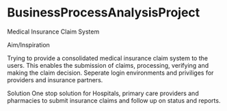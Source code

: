 # BusinessProcessAnalysisProject
Medical Insurance Claim System

Aim/Inspiration

Trying to provide a consolidated medical insurance claim system to the users. This enables the submission of claims, processing, verifying and making the claim decision.
Seperate login environments and priviliges for providers and insurance partners.

Solution
One stop solution for Hospitals, primary care providers and pharmacies to submit insurance claims and follow up on status and reports.

